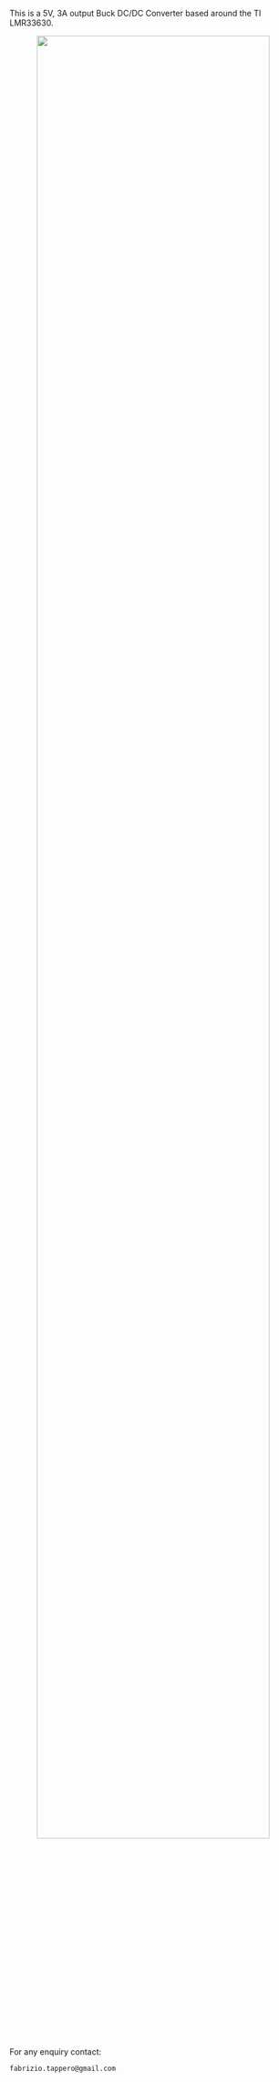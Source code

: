 
This is a 5V, 3A output Buck DC/DC Converter based around the TI LMR33630.

<p align="center">
  <img src="https://github.com/fabriziotappero/electronic-prj/blob/master/buck-LMR33630/buck.jpg?raw=true" alt="" width="90%"/>
</p>


For any enquiry contact:

    fabrizio.tappero@gmail.com
